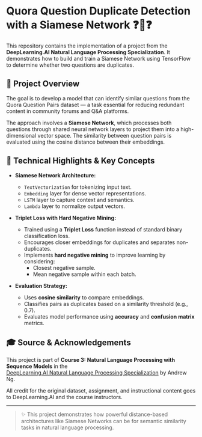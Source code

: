 # Quora Question Duplicate Detection with a Siamese Network ❓🔁❓

This repository contains the implementation of a project from the **DeepLearning.AI Natural Language Processing Specialization**. It demonstrates how to build and train a Siamese Network using TensorFlow to determine whether two questions are duplicates.

## 📘 Project Overview

The goal is to develop a model that can identify similar questions from the Quora Question Pairs dataset — a task essential for reducing redundant content in community forums and Q&A platforms.

The approach involves a **Siamese Network**, which processes both questions through shared neural network layers to project them into a high-dimensional vector space. The similarity between question pairs is evaluated using the cosine distance between their embeddings.

## 🧠 Technical Highlights & Key Concepts

- **Siamese Network Architecture:**
  - `TextVectorization` for tokenizing input text.
  - `Embedding` layer for dense vector representations.
  - `LSTM` layer to capture context and semantics.
  - `Lambda` layer to normalize output vectors.

- **Triplet Loss with Hard Negative Mining:**
  - Trained using a **Triplet Loss** function instead of standard binary classification loss.
  - Encourages closer embeddings for duplicates and separates non-duplicates.
  - Implements **hard negative mining** to improve learning by considering:
    - Closest negative sample.
    - Mean negative sample within each batch.

- **Evaluation Strategy:**
  - Uses **cosine similarity** to compare embeddings.
  - Classifies pairs as duplicates based on a similarity threshold (e.g., 0.7).
  - Evaluates model performance using **accuracy** and **confusion matrix** metrics.

## 🎓 Source & Acknowledgements

This project is part of **Course 3: Natural Language Processing with Sequence Models** in the  
[DeepLearning.AI Natural Language Processing Specialization](https://www.coursera.org/specializations/natural-language-processing) by Andrew Ng.

All credit for the original dataset, assignment, and instructional content goes to DeepLearning.AI and the course instructors.

---

> ✨ This project demonstrates how powerful distance-based architectures like Siamese Networks can be for semantic similarity tasks in natural language processing.
